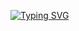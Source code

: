 [![Typing SVG](https://readme-typing-svg.demolab.com?font=Fira+Code&size=30&pause=1000&color=FCFF6A&background=000000B6&center=true&multiline=true&random=false&width=486&height=120&lines=Hello+There%2C+;Welcome+to+my+profile)](https://git.io/typing-svg)
